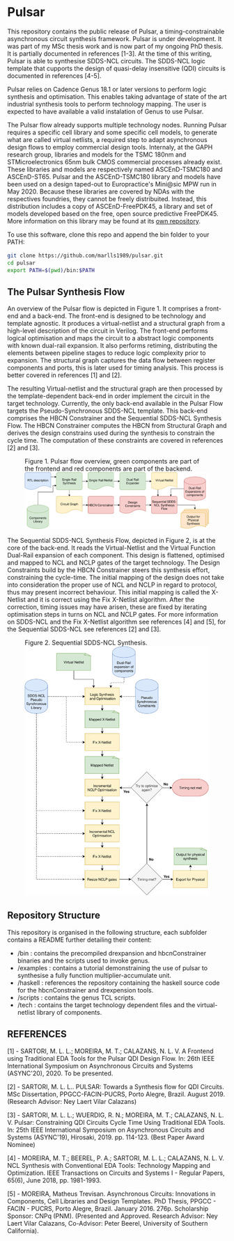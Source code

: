 # Pulsar

This repository contains the public release of Pulsar, a timing-constrainable asynchronous circuit synthesis framework.
Pulsar is under development. 
It was part of my MSc thesis work and is now part of my ongoing PhD thesis. 
It is partially documented in references [1-3].
At the time of this writing, Pulsar is able to synthesise SDDS-NCL circuits.
The SDDS-NCL logic template that cupports the design of quasi-delay insensitive (QDI) circuits is documented in references [4-5].

Pulsar relies on Cadence Genus 18.1 or later versions to perform logic synthesis and optimisation.
This enables taking advantage of state of the art industrial synthesis tools to perform technology mapping.
The user is expected to have available a valid instalation of Genus to use Pulsar.

The Pulsar flow already supports multiple technology nodes.
Running Pulsar requires a specific cell library and some specific cell models, to generate what are called virtual netlists, a required step to adapt asynchronous design flows to employ commercial design tools.
Internaly, at the GAPH research group, libraries and models for the TSMC 180nm and STMicroelectronics 65nm bulk CMOS commercial processes already exist.
These libraries and models are respectively named ASCEnD-TSMC180 and ASCEnD-ST65.
Pulsar and the ASCEnD-TSMC180 library and models have been used on a design taped-out to Europractice's Mini@sic MPW run in May 2020.
Because these libraries are covered by NDAs with the respectives foundries, they cannot be freely distribuited.
Instead, this distribution includes a copy of ASCEnD-FreePDK45, a library and set of models developed based on the free, open source predictive FreePDK45.
More information on this library may be found at its [own repository](https://github.com/marlls1989/ascend-freepdk45).

To use this software, clone this repo and append the bin folder to your PATH:
```bash
git clone https://github.com/marlls1989/pulsar.git
cd pulsar
export PATH=$(pwd)/bin:$PATH
```
## The Pulsar Synthesis Flow

An overview of the Pulsar flow is depicted in Figure 1.
It comprises a front-end and a back-end.
The front-end is designed to be technology and template agnostic.
It produces a virtual-netlist and a structural graph from a high-level description of the circuit in Verilog.
The front-end performs logical optimisation and maps the circuit to a abstract logic components with known dual-rail expansion.
It also performs retiming, distributing the elements between pipeline stages to reduce logic complexity prior to expansion.
The structural graph captures the data flow between register components and ports, this is later used for timing analysis.
This process is better covered in references [1] and [2].

The resulting Virtual-netlist and the structural graph are then processed by the template-dependent back-end in order implement the circuit in the target technology.
Currently, the only back-end available in the Pulsar Flow targets the Pseudo-Synchronous SDDS-NCL template.
This back-end comprises the HBCN Constrainer and the Sequential SDDS-NCL Synthesis Flow.
The HBCN Constrainer computes the HBCN from Structural Graph and derives the design constrains used during the synthesis to constrain the cycle time.
The computation of these constraints are covered in references [2] and [3].

<figure class="image">
  <figcaption>Figure 1. Pulsar flow overview, green components are part of the frontend and red components are part of the backend.</figcaption>
  <img src="./doc/drflow.svg" alt="Pulsar flow overview."/>
</figure>

The Sequential SDDS-NCL Synthesis Flow, depicted in Figure 2, is at the core of the back-end.
It reads the Virtual-Netlist and the Virtual Function Dual-Rail expansion of each component.
This design is flattened, optimised and mapped to NCL and NCLP gates of the target technology.
The Design Constraints build by the HBCN Constrainer steers this synthesis effort, constraining the cycle-time.
The initial mapping of the design does not take into consideration the proper use of NCL and NCLP in regard to protocol, thus may present incorrect behaviour.
This initial mapping is called the X-Netlist and it is correct using the Fix X-Netlist algorithm.
After the correction, timing issues may have arisen, these are fixed by iterating optimisation steps in turns on NCL and NCLP gates.
For more information on SDDS-NCL and the Fix X-Netlist algorithm see references [4] and [5], for the Sequential SDDS-NCL see references [2] and [3].

<figure class="image">
  <figcaption>Figure 2. Sequential SDDS-NCL Synthesis.</figcaption>
  <img src="./doc/SSDDS-Flow.svg" alt="Sequential SDDS-NCL Synthesis."/>
</figure>

## Repository Structure

This repository is organised in the following structure, each subfolder contains a README further detailing their content:
- /bin : contains the precompiled drexpansion and hbcnConstrainer binaries and the scripts used to invoke genus.
- /examples : contains a tutorial demonstraining the use of pulsar to synthesise a fully function multiplier-accumulate unit.
- /haskell : references the repository containing the haskell source code for the hbcnConstrainer and drexpension tools.
- /scripts : contains the genus TCL scripts.
- /tech : contains the target technology dependent files and the virtual-netlist library of components.

## REFERENCES
[1] - SARTORI, M. L. L.; MOREIRA, M. T.; CALAZANS, N. L. V. A Frontend using Traditional EDA Tools for the Pulsar QDI Design Flow. In: 26th IEEE International Symposium on Asynchronous Circuits and Systems (ASYNC'20), 2020. To be presented.

[2] - SARTORI, M. L. L.. PULSAR: Towards a Synthesis flow for QDI Circuits. MSc Dissertation, PPGCC-FACIN-PUCRS, Porto Alegre, Brazil. August 2019. (Research Advisor: Ney Laert Vilar Calazans)

[3] - SARTORI, M. L. L.; WUERDIG, R. N.; MOREIRA, M. T.; CALAZANS, N. L. V. Pulsar: Constraining QDI Circuits Cycle Time Using Traditional EDA Tools. In: 25th IEEE International Symposium on Asynchronous Circuits and Systems (ASYNC'19), Hirosaki, 2019. pp. 114-123. (Best Paper Award Nominee)

[4] - MOREIRA, M. T.; BEEREL, P. A.; SARTORI, M. L. L.; CALAZANS, N. L. V. NCL Synthesis with Conventional EDA Tools: Technology Mapping and Optimization. IEEE Transactions on Circuits and Systems I - Regular Papers, 65(6), June 2018, pp. 1981-1993.

[5] - MOREIRA, Matheus Trevisan. Asynchronous Circuits: Innovations in Components, Cell Libraries and Design Templates. PhD Thesis, PPGCC - FACIN - PUCRS, Porto Alegre, Brazil. January 2016. 276p. Scholarship Sponsor: CNPq (PNM). (Presented and  Approved. Research Advisor: Ney Laert Vilar Calazans, Co-Advisor: Peter Beerel, University of Southern California).
